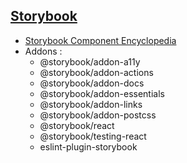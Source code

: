 ## [Storybook](https://storybook.js.org/)
- [Storybook Component Encyclopedia](https://storybook.js.org/showcase)
- Addons : 
	- @storybook/addon-a11y
	- @storybook/addon-actions
	- @storybook/addon-docs
	- @storybook/addon-essentials
	- @storybook/addon-links
	- @storybook/addon-postcss
	- @storybook/react
	- @storybook/testing-react
	- eslint-plugin-storybook